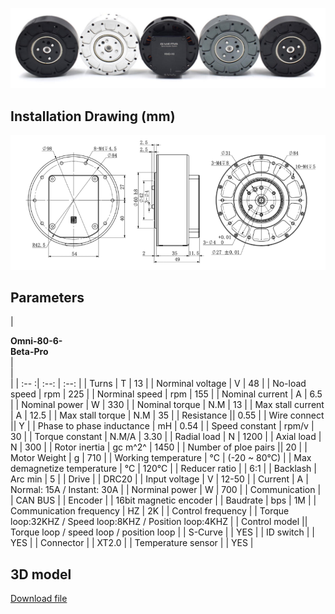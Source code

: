 ![img.png](../img/motor.png)
## **Installation Drawing (mm)**
![mkdocs](../img/Omni-80-6-Beta%20Pro.png)
## **Parameters**
| <div style="width: 90pt">**Omni-80-6-Beta-Pro**</div> | <div style="width: 20pt"></div> | <div style="width: 150pt"></div> |
| :-- :| :--: | :--: |
| Turns | T | 13 |
| Norminal voltage | V | 48 |
| No-load speed | rpm | 225 |
| Norminal speed | rpm | 155 |
| Nominal current | A | 6.5 |
| Nominal power | W | 330 |
| Nominal torque | N.M | 13 |
| Max stall current | A | 12.5 |
| Max stall torque | N.M | 35 |
| Resistance || 0.55 |
| Wire connect || Y |
| Phase to phase inductance | mH | 0.54 |
| Speed constant | rpm/v | 30 |
| Torque constant | N.M/A | 3.30 |
| Radial load | N | 1200 |
| Axial load | N | 300 |
| Rotor inertia | gc m^2^ | 1450 |
| Number of ploe pairs || 20 |
| Motor Weight | g | 710 |
| Working temperature | °C | (-20 ~ 80°C) |
| Max demagnetize temperature | °C | 120°C |
| Reducer ratio | | 6:1 |
| Backlash | Arc min | 5 |
| Drive | | DRC20 |
| Input voltage | V | 12-50 |
| Current | A | Normal: 15A  / Instant: 30A |
| Norminal power | W | 700 |
| Communication | | CAN BUS |
| Encoder | | 16bit magnetic encoder |
| Baudrate | bps | 1M |
| Communication frequency | HZ | 2K |
| Control frequency | | Torque loop:32KHZ / Speed loop:8KHZ / Position loop:4KHZ |
| Control model || Torque loop / speed loop / position loop |
| S-Curve | | YES |
| ID switch | | YES |
| Connector | | XT2.0 |
| Temperature sensor | | YES |

## **3D model**
[Download file](../download/Omni-80-6-Beta%20Pro.STEP)

